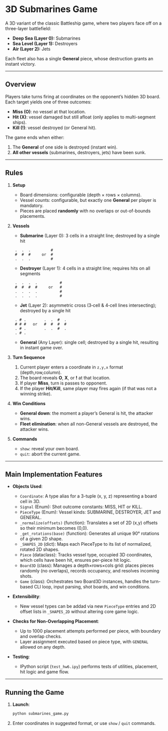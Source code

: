 # 3D Submarines Game

A 3D variant of the classic Battleship game, where two players face off on a three-layer battlefield:

* **Deep Sea (Layer 0):** Submarines
* **Sea Level (Layer 1):** Destroyers
* **Air (Layer 2):** Jets

Each fleet also has a single **General** piece, whose destruction grants an instant victory.

---

## Overview

Players take turns firing at coordinates on the opponent’s hidden 3D board. Each target yields one of three outcomes:

* **Miss (O)**: no vessel at that location.
* **Hit (X)**: vessel damaged but still afloat (only applies to multi-segment ships).
* **Kill (!)**: vessel destroyed (or General hit).

The game ends when either:

1. The **General** of one side is destroyed (instant win).
2. **All other vessels** (submarines, destroyers, jets) have been sunk.

---

## Rules

1. **Setup**

   * Board dimensions: configurable (depth × rows × columns).
   * Vessel counts: configurable, but exactly one **General** per player is mandatory.
   * Pieces are placed **randomly** with no overlaps or out-of-bounds placements.

2. **Vessels**

   * **Submarine** (Layer 0): 3 cells in a straight line; destroyed by a single hit
   ```
    .  .  .         #
    #  #  #     or  #
    .  .  .         #
    ```
   * **Destroyer** (Layer 1): 4 cells in a straight line; requires hits on all segments
   ```
    .  .  .  .          #
    #  #  #  #     or   #
    .  .  .  .          #
    .  .  .  .          #
    ```
   * **Jet** (Layer 2): asymmetric cross (3‑cell & 4‑cell lines intersecting); destroyed by a single hit
   ```
    . # .        .  .  #  .
    # # #   or   #  #  #  #
    . # .        .  .  #  .
    . # .
    ```
   * **General** (Any Layer): single cell; destroyed by a single hit, resulting in instant game over.

3. **Turn Sequence**

   1. Current player enters a coordinate in `z,y,x` format (depth,row,column).
   2. The board reveals **O**, **X**, or **!** at that location.
   3. If player **Miss**, turn is passes to opponent.
   4. If the player **Hit/Kill**, same player may fires again (if that was not a winning strike).

4. **Win Conditions**

   * **General down**: the moment a player’s General is hit, the attacker wins.
   * **Fleet elimination**: when all non-General vessels are destroyed, the attacker wins.

5. **Commands**

   * `show`: reveal your own board.
   * `quit`: abort the current game.

---

## Main Implementation Features

* **Objects Used**:

    * `Coordinate`: A type alias for a 3-tuple (x, y, z) representing a board cell in 3D.
    * `Signal` (Enum): Shot outcome constants: MISS, HIT or KILL.
    * `PieceType` (Enum): Vessel kinds: SUBMARINE, DESTROYER, JET and GENERAL.
    * `_normalize(offsets)` (function): Translates a set of 2D (x,y) offsets so their minimum becomes (0,0).
    * `_get_rotations(base)` (function): Generates all unique 90° rotations of a given 2D shape.
    * `_SHAPES_2D` (dict): Maps each PieceType to its list of normalized, rotated 2D shapes.
    * `Piece` (dataclass): Tracks vessel type, occupied 3D coordinates, which cells have been hit, ensures per-piece hit logic.
    * `Board3D` (class): Manages a depth×rows×cols grid: places pieces randomly (no overlaps), records occupancy, and resolves incoming shots.
    * `Game` (class): Orchestrates two Board3D instances, handles the turn-based CLI loop, input parsing, shot boards, and win conditions.

* **Extensibility**:

  * New vessel types can be addad via new `PieceType` entries and 2D offset lists in `_SHAPES_2D` without altering core game logic.

* **Checks for Non-Overlapping Placement**:

  * Up to 1000 placement attempts performed per piece, with boundary and overlap checks.
  * Layer assignment executed based on piece type, with `GENERAL` allowed on any depth.

* **Testing**:

  * IPython script (`test_hw6.ipy`) performs tests of utilities, placement, hit logic and game flow.

---

## Running the Game

1. **Launch**:

   ```bash
   python submarines_game.py
   ```
2. Enter coordinates in suggested format, or use `show` / `quit` commands.
